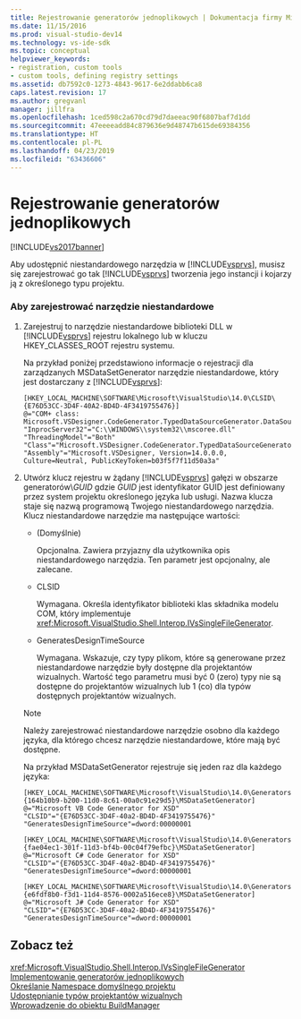 ```yaml
---
title: Rejestrowanie generatorów jednoplikowych | Dokumentacja firmy Microsoft
ms.date: 11/15/2016
ms.prod: visual-studio-dev14
ms.technology: vs-ide-sdk
ms.topic: conceptual
helpviewer_keywords:
- registration, custom tools
- custom tools, defining registry settings
ms.assetid: db7592c0-1273-4843-9617-6e2ddabb6ca8
caps.latest.revision: 17
ms.author: gregvanl
manager: jillfra
ms.openlocfilehash: 1ced598c2a670cd79d7daeeac90f6807baf7d1dd
ms.sourcegitcommit: 47eeeeadd84c879636e9d48747b615de69384356
ms.translationtype: HT
ms.contentlocale: pl-PL
ms.lasthandoff: 04/23/2019
ms.locfileid: "63436606"
---
```

# <a name="registering-single-file-generators"></a>Rejestrowanie generatorów jednoplikowych
[!INCLUDE[vs2017banner](../../includes/vs2017banner.md)]

Aby udostępnić niestandardowego narzędzia w [!INCLUDE[vsprvs](../../includes/vsprvs-md.md)], musisz się zarejestrować go tak [!INCLUDE[vsprvs](../../includes/vsprvs-md.md)] tworzenia jego instancji i kojarzy ją z określonego typu projektu.  
  
### <a name="to-register-a-custom-tool"></a>Aby zarejestrować narzędzie niestandardowe  
  
1. Zarejestruj to narzędzie niestandardowe biblioteki DLL w [!INCLUDE[vsprvs](../../includes/vsprvs-md.md)] rejestru lokalnego lub w kluczu HKEY_CLASSES_ROOT rejestru systemu.  
  
     Na przykład poniżej przedstawiono informacje o rejestracji dla zarządzanych MSDataSetGenerator narzędzie niestandardowe, który jest dostarczany z [!INCLUDE[vsprvs](../../includes/vsprvs-md.md)]:  
  
    ```  
    [HKEY_LOCAL_MACHINE\SOFTWARE\Microsoft\VisualStudio\14.0\CLSID\{E76D53CC-3D4F-40A2-BD4D-4F3419755476}]  
    @="COM+ class: Microsoft.VSDesigner.CodeGenerator.TypedDataSourceGenerator.DataSourceGeneratorWrapper"  
    "InprocServer32"="C:\\WINDOWS\\system32\\mscoree.dll"  
    "ThreadingModel"="Both"  
    "Class"="Microsoft.VSDesigner.CodeGenerator.TypedDataSourceGenerator.DataSourceGeneratorWrapper"  
    "Assembly"="Microsoft.VSDesigner, Version=14.0.0.0, Culture=Neutral, PublicKeyToken=b03f5f7f11d50a3a"  
    ```  
  
2. Utwórz klucz rejestru w żądany [!INCLUDE[vsprvs](../../includes/vsprvs-md.md)] gałęzi w obszarze generatorów\\*GUID* gdzie *GUID* jest identyfikator GUID jest definiowany przez system projektu określonego języka lub usługi. Nazwa klucza staje się nazwą programową Twojego niestandardowego narzędzia. Klucz niestandardowe narzędzie ma następujące wartości:  
  
    - (Domyślnie)  
  
         Opcjonalna. Zawiera przyjazny dla użytkownika opis niestandardowego narzędzia. Ten parametr jest opcjonalny, ale zalecane.  
  
    - CLSID  
  
         Wymagana. Określa identyfikator biblioteki klas składnika modelu COM, który implementuje <xref:Microsoft.VisualStudio.Shell.Interop.IVsSingleFileGenerator>.  
  
    - GeneratesDesignTimeSource  
  
         Wymagana. Wskazuje, czy typy plikom, które są generowane przez niestandardowe narzędzie były dostępne dla projektantów wizualnych. Wartość tego parametru musi być 0 (zero) typy nie są dostępne do projektantów wizualnych lub 1 (co) dla typów dostępnych projektantów wizualnych.  
  
    > [!NOTE]
    > Należy zarejestrować niestandardowe narzędzie osobno dla każdego języka, dla którego chcesz narzędzie niestandardowe, które mają być dostępne.  
  
     Na przykład MSDataSetGenerator rejestruje się jeden raz dla każdego języka:  
  
    ```  
    [HKEY_LOCAL_MACHINE\SOFTWARE\Microsoft\VisualStudio\14.0\Generators\{164b10b9-b200-11d0-8c61-00a0c91e29d5}\MSDataSetGenerator]  
    @="Microsoft VB Code Generator for XSD"  
    "CLSID"="{E76D53CC-3D4F-40a2-BD4D-4F3419755476}"  
    "GeneratesDesignTimeSource"=dword:00000001  
  
    [HKEY_LOCAL_MACHINE\SOFTWARE\Microsoft\VisualStudio\14.0\Generators\{fae04ec1-301f-11d3-bf4b-00c04f79efbc}\MSDataSetGenerator]  
    @="Microsoft C# Code Generator for XSD"  
    "CLSID"="{E76D53CC-3D4F-40a2-BD4D-4F3419755476}"  
    "GeneratesDesignTimeSource"=dword:00000001  
  
    [HKEY_LOCAL_MACHINE\SOFTWARE\Microsoft\VisualStudio\14.0\Generators\{e6fdf8b0-f3d1-11d4-8576-0002a516ece8}\MSDataSetGenerator]  
    @="Microsoft J# Code Generator for XSD"  
    "CLSID"="{E76D53CC-3D4F-40a2-BD4D-4F3419755476}"  
    "GeneratesDesignTimeSource"=dword:00000001  
    ```  
  
## <a name="see-also"></a>Zobacz też  
 <xref:Microsoft.VisualStudio.Shell.Interop.IVsSingleFileGenerator>   
 [Implementowanie generatorów jednoplikowych](../../extensibility/internals/implementing-single-file-generators.md)   
 [Określanie Namespace domyślnego projektu](../../misc/determining-the-default-namespace-of-a-project.md)   
 [Udostępnianie typów projektantów wizualnych](../../extensibility/internals/exposing-types-to-visual-designers.md)   
 [Wprowadzenie do obiektu BuildManager](http://msdn.microsoft.com/50080ec2-c1c9-412c-98ef-18d7f895e7fa)
